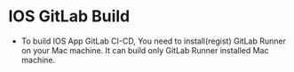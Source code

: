 # IOS GitLab Build
- To build IOS App GitLab CI-CD, You need to install(regist) GitLab Runner on your Mac machine. It can build only GitLab Runner installed Mac machine.